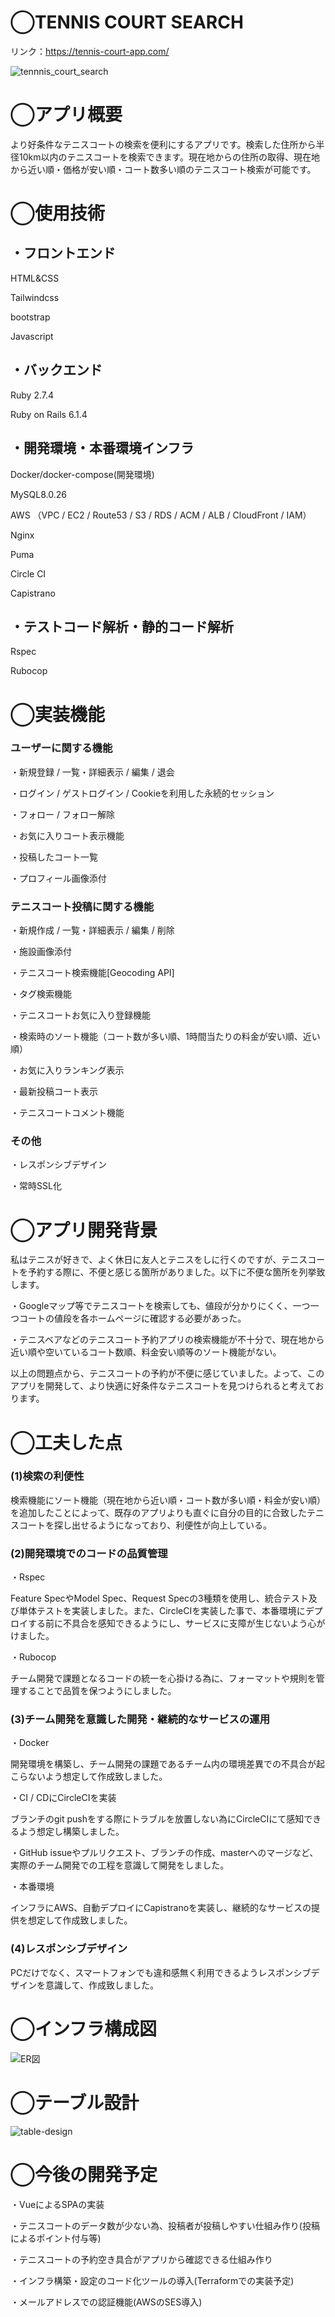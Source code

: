 # ◯TENNIS COURT SEARCH
リンク：https://tennis-court-app.com/

![tennnis_court_search](https://user-images.githubusercontent.com/75520329/136653573-807a31a8-b3f6-4393-87a2-cbe8f2426890.jpeg)

# ◯アプリ概要
より好条件なテニスコートの検索を便利にするアプリです。検索した住所から半径10km以内のテニスコートを検索できます。現在地からの住所の取得、現在地から近い順・価格が安い順・コート数多い順のテニスコート検索が可能です。

# ◯使用技術
## ・フロントエンド
HTML&CSS

Tailwindcss

bootstrap

Javascript

## ・バックエンド
Ruby 2.7.4

Ruby on Rails 6.1.4

## ・開発環境・本番環境インフラ
Docker/docker-compose(開発環境)

MySQL8.0.26

AWS （VPC / EC2 / Route53 / S3 / RDS / ACM / ALB / CloudFront / IAM）

Nginx

Puma

Circle CI

Capistrano

## ・テストコード解析・静的コード解析
Rspec

Rubocop

# ◯実装機能
### ユーザーに関する機能
・新規登録 / 一覧・詳細表示 / 編集 / 退会

・ログイン / ゲストログイン / Cookieを利用した永続的セッション

・フォロー / フォロー解除

・お気に入りコート表示機能

・投稿したコート一覧

・プロフィール画像添付

### テニスコート投稿に関する機能
・新規作成 / 一覧・詳細表示 / 編集 / 削除

・施設画像添付

・テニスコート検索機能[Geocoding API]

・タグ検索機能

・テニスコートお気に入り登録機能

・検索時のソート機能（コート数が多い順、1時間当たりの料金が安い順、近い順）

・お気に入りランキング表示

・最新投稿コート表示

・テニスコートコメント機能

### その他
・レスポンシブデザイン

・常時SSL化

# ◯アプリ開発背景
私はテニスが好きで、よく休日に友人とテニスをしに行くのですが、テニスコートを予約する際に、不便と感じる箇所がありました。以下に不便な箇所を列挙致します。

・Googleマップ等でテニスコートを検索しても、値段が分かりにくく、一つ一つコートの値段を各ホームページに確認する必要があった。

・テニスベアなどのテニスコート予約アプリの検索機能が不十分で、現在地から近い順や空いているコート数順、料金安い順等のソート機能がない。

以上の問題点から、テニスコートの予約が不便に感じていました。よって、このアプリを開発して、より快適に好条件なテニスコートを見つけられると考えております。

# ◯工夫した点
### (1)検索の利便性
  検索機能にソート機能（現在地から近い順・コート数が多い順・料金が安い順）を追加したことによって、既存のアプリよりも直ぐに自分の目的に合致したテニスコートを探し出せるようになっており、利便性が向上している。

### (2)開発環境でのコードの品質管理
・Rspec

  Feature SpecやModel Spec、Request Specの3種類を使用し、統合テスト及び単体テストを実装しました。また、CircleCIを実装した事で、本番環境にデプロイする前に不具合を感知できるようにし、サービスに支障が生じないよう心がけました。

・Rubocop

  チーム開発で課題となるコードの統一を心掛ける為に、フォーマットや規則を管理することで品質を保つようにしました。

### (3)チーム開発を意識した開発・継続的なサービスの運用
・Docker

開発環境を構築し、チーム開発の課題であるチーム内の環境差異での不具合が起こらないよう想定して作成致しました。

・CI / CDにCircleCIを実装

ブランチのgit pushをする際にトラブルを放置しない為にCircleCIにて感知できるよう想定し構築しました。

・GitHub
issueやプルリクエスト、ブランチの作成、masterへのマージなど、実際のチーム開発での工程を意識して開発をしました。

・本番環境

インフラにAWS、自動デプロイにCapistranoを実装し、継続的なサービスの提供を想定して作成致しました。

### (4)レスポンシブデザイン
PCだけでなく、スマートフォンでも違和感無く利用できるようレスポンシブデザインを意識して、作成致しました。

# ◯インフラ構成図
![ER図](https://user-images.githubusercontent.com/75520329/135751526-2757eda3-471f-4f32-8907-aaeea99e5ac8.png)

# ◯テーブル設計
![table-design](https://user-images.githubusercontent.com/75520329/136000662-55c8823c-5b9b-4a8e-96fa-a2fcd8b90030.png)

# ◯今後の開発予定
・VueによるSPAの実装

・テニスコートのデータ数が少ない為、投稿者が投稿しやすい仕組み作り(投稿によるポイント付与等)

・テニスコートの予約空き具合がアプリから確認できる仕組み作り

・インフラ構築・設定のコード化ツールの導入(Terraformでの実装予定)

・メールアドレスでの認証機能(AWSのSES導入)